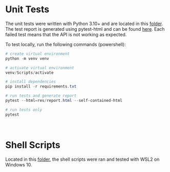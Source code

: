 # Unit Tests
The unit tests were written with Python 3.10+ and are located in this [folder](/src/).
The test report is generated using pytest-html and can be found [here](https://htmlpreview.github.io/?https://github.com/KILLERWHOPPER/ECSE429_Project/blob/master/res/report.html).
Each failed test means that the API is not working as expected.

To test locally, run the following commands (powershell):
```powershell
# create virtual environment
python -m venv venv

# activate virtual environment
venv/Scripts/activate

# install dependencies
pip install -r requirements.txt

# run tests and generate report
pytest --html=res/report.html --self-contained-html 

# run tests only
pytest
```

<br/>

# Shell Scripts
Located in this [folder](/shell_scripts/), the shell scripts were ran and tested with WSL2 on Windows 10.